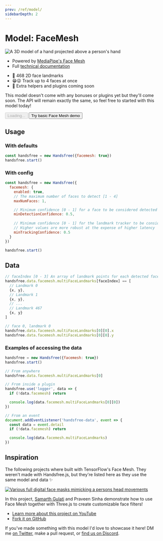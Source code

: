 ```yaml
---
prev: /ref/model/
sidebarDepth: 2
---
```


# Model: FaceMesh

<div class="row align-top">
  <div class="col-6">
    <p><img alt="A 3D model of a hand projected above a person's hand" src="https://media0.giphy.com/media/g2msiDwoLqabEMrmaL/giphy.gif" /></p>
    <ul>
      <li>Powered by <a href="https://www.npmjs.com/package/@mediapipe/face_mesh">MediaPipe's Face Mesh</a></li>
      <li>Full <a href="https://google.github.io/mediapipe/solutions/face_mesh.html">technical documentation</a></li>
    </ul>
  </div>
  <div class="col-6">
    <Window title="Overview and basic demo">
      <section>
        <ul>
          <li>🙂 468 2D face landmarks</li>
          <li>😁😜 Track up to 4 faces at once</li>
          <li>📅 Extra helpers and plugins coming soon</li>
        </ul>
        <p>This model doesn't come with any bonuses or plugins yet but they'll come soon. The API will remain exactly the same, so feel free to started with this model today!</p>
        <div>
          <HandsfreeToggle class="full-width handsfree-hide-when-started-without-facemesh" text-off="Try basic Face Mesh demo" text-on="Stop Face Mesh Model" :opts="demoOpts" />
          <button class="handsfree-show-when-started-without-facemesh handsfree-show-when-loading" disabled><Fa-Spinner spin /> Loading...</button>
          <button class="handsfree-show-when-started-without-facemesh handsfree-hide-when-loading" @click="startDemo"><Fa-Video /> Try basic Face Mesh demo</button>
        </div>
      </section>
    </Window>
  </div>
</div>

## Usage

### With defaults

```js
const handsfree = new Handsfree({facemesh: true})
handsfree.start()
```

### With config

```js
const handsfree = new Handsfree({
  facemesh: {
    enabled: true,
    // The maximum number of faces to detect [1 - 4]
    maxNumFaces: 1,

    // Minimum confidence [0 - 1] for a face to be considered detected
    minDetectionConfidence: 0.5,
    
    // Minimum confidence [0 - 1] for the landmark tracker to be considered detected
    // Higher values are more robust at the expense of higher latency
    minTrackingConfidence: 0.5
  }
})

handsfree.start()
```

## Data
```js
// faceIndex [0 - 3] An array of landmark points for each detected face
handsfree.data.facemesh.multiFaceLandmarks[faceIndex] == [
  // Landmark 0
  {x, y},
  // Landmark 1
  {x, y},
  // ...
  // Landmark 467
  {x, y}
]

// face 0, landmark 0
handsfree.data.facemesh.multiFaceLandmarks[0][0].x
handsfree.data.facemesh.multiFaceLandmarks[0][0].y
```

### Examples of accessing the data

```js
handsfree = new Handsfree({facemesh: true})
handsfree.start()

// From anywhere
handsfree.data.facemesh.multiFaceLandmarks[0]

// From inside a plugin
handsfree.use('logger', data => {
  if (!data.facemesh) return

  console.log(data.facemesh.multiFaceLandmarks[0][0])
})

// From an event
document.addEventListener('handsfree-data', event => {
  const data = event.detail
  if (!data.facemesh) return

  console.log(data.facemesh.multiFaceLandmarks)
})
```

## Inspiration

The following projects where built with TensorFlow's Face Mesh. They weren't made with Handsfree.js, but they're listed here as they use the same model and data ✨


<!--
<div class="row">
  <div class="col-6">
    <Window title="DEMO_TITLE" :maximize="true">
      <div>
        <a href="LINK_TO_DEMO"><img alt="SHORT_DESCRIPTION" src="LINK_TO_GIPHY_OR_OTHER_PUBLIC_GIF_URL"></a>
      </div>
      <p>A_BRIEF_DESCRIPTION</p>
      <div>
        <ul>
          <li><a href="LINK_TO_DEMO">Try it on Glitch</a></li>
          <li><a href="LINK_TO_SOURCE_OR_GITHUB">See the source</a></li>
        </ul>
      </div>
    </Window>
  </div>
</div>
-->

<div class="row align-top">
  <div class="col-6">
    <Window title="AR Face Filter" :maximize="true">
      <section>
        <div>
          <a href="https://www.youtube.com/watch?v=TpiGFaHC_5U"><img alt="Various full digital face masks mimicking a persons head movements" src="https://media4.giphy.com/media/t7X4Ggyzrp7c0oeX4Q/giphy.gif"></a>
        </div>
        <p>In this project, <a href="https://twitter.com/samarthishere">Samarth Gulati</a> and Praveen Sinha demonstrate how to use Face Mesh together with Three.js to create customizable face filters!</p>
        <div>
          <ul>
            <li><a href="https://www.youtube.com/watch?v=TpiGFaHC_5U">Learn more about this project on YouTube</a></li>
            <li><a href="https://github.com/samarthgulati/ar-face-filters">Fork it on GitHub</a></li>
          </ul>
        </div>
      </section>
    </Window>
  </div>
  <div class="col-6">
    <Window title="Add your project">
      If you've made something with this model I'd love to showcase it here! DM me <a href="https://twitter.com/midiblocks">on Twitter</a>, <a class="https://github.com/midiblocks/handsfree/edit/master/docs/ref/model/hands.md">make a pull request</a>, or <a href="https://discord.gg/JeevWjTEdu">find us on Discord</a>.  
    </Window>
  </div>
</div>


<!-- Code -->
<script>
export default {
  data () {
    return {
      demoOpts: {
        autostart: true,

        weboji: false,
        hands: false,
        facemesh: true,
        pose: false,
        handpose: false
      }
    }
  },

  methods: {
    /**
     * Start the page with our preset options
     */
    startDemo () {
      this.$root.handsfree.update(this.demoOpts)
    }
  }
}
</script>